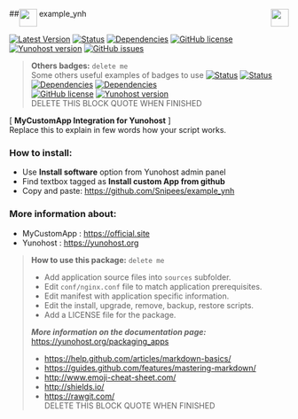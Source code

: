 ##<img src="https://rawgit.com/Kloadut/SSOwat/stable/portal/assets/img/logo-ynh.svg" height="32" align="top"> example_ynh <a href="https://yunohost.org/#/apps_in_progress_en"><img src="http://pix.toile-libre.org/upload/original/1440352021.png" height="32" align="right"></a>

[![Latest Version](https://img.shields.io/badge/version-0.1-green.svg?style=flat)](https://github.com/Snipees/example_ynh/releases)
[![Status](https://img.shields.io/badge/status-in_progress-yellow.svg?style=flat)](https://github.com/Snipees/example_ynh/milestones)
[![Dependencies](https://img.shields.io/badge/dependencies-includes-lightgrey.svg?style=flat)](https://github.com/Snipees/example_ynh#dependencies)
[![GitHub license](https://img.shields.io/badge/license-GPLv3-blue.svg?style=flat)](https://raw.githubusercontent.com/Snipees/example_ynh/master/LICENSE)
[![Yunohost version](https://img.shields.io/badge/yunohost-2.2.0_tested-orange.svg?style=flat)](https://github.com/YunoHost/yunohost)
[![GitHub issues](https://img.shields.io/github/issues/Snipees/example_ynh.svg?style=flat)](https://github.com/Snipees/example_ynh/issues)

> **Others badges:** `delete me`  
> Some others useful examples of badges to use
> [![Status](https://img.shields.io/badge/status-ready-brightgreen.svg?style=flat)](https://github.com/Snipees/example_ynh/milestones)
> [![Status](https://img.shields.io/badge/status-not_working-red.svg?style=flat)](https://github.com/Snipees/example_ynh/milestones)  
> [![Dependencies](https://img.shields.io/badge/dependencies-up--to--date-yellowgreen.svg?style=flat)](https://github.com/Snipees/example_ynh#dependencies)
> [![Dependencies](https://img.shields.io/badge/dependencies-not_include-red.svg?style=flat)](https://github.com/Snipees/example_ynh#dependencies)  
> [![GitHub license](https://img.shields.io/badge/license-MIT-blue.svg?style=flat)](https://raw.githubusercontent.com/Snipees/example_ynh/master/LICENSE)
> [![Yunohost version](https://img.shields.io/badge/yunohost-2.1.1_tested-orange.svg?style=flat)](https://github.com/YunoHost/yunohost)  
> DELETE THIS BLOCK QUOTE WHEN FINISHED

	
[ **MyCustomApp Integration for Yunohost** ]  
Replace this to explain in few words how your script works. 


### How to install:
- Use **Install software** option from Yunohost admin panel
- Find textbox tagged as **Install custom App from github**
- Copy and paste: https://github.com/Snipees/example_ynh


### More information about:
- MyCustomApp : https://official.site
- Yunohost : 	https://yunohost.org


> **How to use this package:** `delete me`
> - Add application source files into `sources` subfolder.
> - Edit `conf/nginx.conf` file to match application prerequisites.
> - Edit manifest with application specific information.
> - Edit the install, upgrade, remove, backup, restore scripts.
> - Add a LICENSE file for the package.
> 
>***More information on the documentation page:*** 
> https://yunohost.org/packaging_apps
>
> - https://help.github.com/articles/markdown-basics/  
> - https://guides.github.com/features/mastering-markdown/  
> - http://www.emoji-cheat-sheet.com/  
> - http://shields.io/  
> - https://rawgit.com/  
> DELETE THIS BLOCK QUOTE WHEN FINISHED